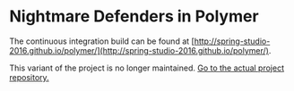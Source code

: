 # Nightmare Defenders in Polymer

The continuous integration build can be found at
[http://spring-studio-2016.github.io/polymer/](http://spring-studio-2016.github.io/polymer/).

This variant of the project is no longer maintained. [Go to the actual project repository.](https://github.com/spring-studio-2016/monsters)
